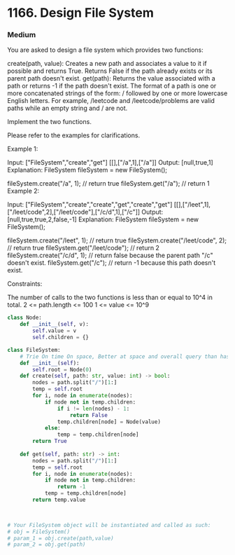 # 1166. Design File System
### Medium
You are asked to design a file system which provides two functions:

create(path, value): Creates a new path and associates a value to it if possible and returns True. Returns False if the path already exists or its parent path doesn't exist.
get(path): Returns the value associated with a path or returns -1 if the path doesn't exist.
The format of a path is one or more concatenated strings of the form: / followed by one or more lowercase English letters. For example, /leetcode and /leetcode/problems are valid paths while an empty string and / are not.

Implement the two functions.

Please refer to the examples for clarifications.

 

Example 1:

Input: 
["FileSystem","create","get"]
[[],["/a",1],["/a"]]
Output: 
[null,true,1]
Explanation: 
FileSystem fileSystem = new FileSystem();

fileSystem.create("/a", 1); // return true
fileSystem.get("/a"); // return 1
Example 2:

Input: 
["FileSystem","create","create","get","create","get"]
[[],["/leet",1],["/leet/code",2],["/leet/code"],["/c/d",1],["/c"]]
Output: 
[null,true,true,2,false,-1]
Explanation: 
FileSystem fileSystem = new FileSystem();

fileSystem.create("/leet", 1); // return true
fileSystem.create("/leet/code", 2); // return true
fileSystem.get("/leet/code"); // return 2
fileSystem.create("/c/d", 1); // return false because the parent path "/c" doesn't exist.
fileSystem.get("/c"); // return -1 because this path doesn't exist.
 

Constraints:

The number of calls to the two functions is less than or equal to 10^4 in total.
2 <= path.length <= 100
1 <= value <= 10^9


```python
class Node:
    def __init__(self, v):
        self.value = v
        self.children = {}

class FileSystem:
    # Trie On time On space, Better at space and overall query than hashmap.
    def __init__(self):
        self.root = Node(0)
    def create(self, path: str, value: int) -> bool:
        nodes = path.split("/")[1:]
        temp = self.root
        for i, node in enumerate(nodes):
            if node not in temp.children:
                if i != len(nodes) - 1:
                    return False
                temp.children[node] = Node(value)
            else:
                temp = temp.children[node]
        return True
        
    def get(self, path: str) -> int:
        nodes = path.split("/")[1:]
        temp = self.root
        for i, node in enumerate(nodes):
            if node not in temp.children:
                return -1
            temp = temp.children[node]
        return temp.value
        


# Your FileSystem object will be instantiated and called as such:
# obj = FileSystem()
# param_1 = obj.create(path,value)
# param_2 = obj.get(path)
```